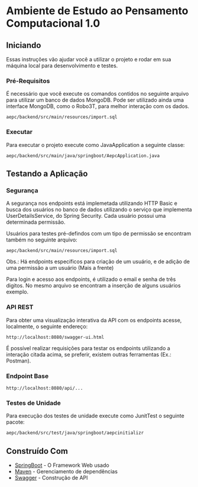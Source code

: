 # Ambiente de Estudo ao Pensamento Computacional 1.0

## Iniciando

Essas instruções vão ajudar você a utilizar o projeto e rodar em sua máquina local para desenvolvimento e testes.

### Pré-Requisitos

É necessário que você execute os comandos contidos no seguinte arquivo para utilizar um banco de dados MongoDB. Pode ser utilizado ainda uma interface MongoDB, como o Robo3T, para melhor interação com os dados.

```
aepc/backend/src/main/resources/import.sql
```

### Executar
Para executar o projeto execute como JavaApplication a seguinte classe:

```
aepc/backend/src/main/java/springboot/AepcApplication.java
```

## Testando a Aplicação

### Segurança 

A segurança nos endpoints está implemetada utilizando HTTP Basic e busca dos usuários no banco de dados utilizando o serviço que implementa UserDetailsService, do Spring Security. Cada usuário possui uma determinada permissão.

Usuários para testes pré-defindos com um tipo de permissão se encontram também no seguinte arquivo:

```
aepc/backend/src/main/resources/import.sql
```

Obs.: Há endpoints específicos para criação de um usuário, e de adição de uma permissão a um usuário (Mais a frente)


Para login e acesso aos endpoints, é utilizado o email e senha de três digitos. No mesmo arquivo se encontram a inserção de alguns usuários exemplo.


### API REST
Para obter uma visualização interativa da API com os endpoints acesse, localmente, o seguinte endereço:

```
http://localhost:8080/swagger-ui.html
```

É possível realizar requisições para testar os endpoints utilizando a interação citada acima, se preferir, existem outras ferramentas (Ex.: Postman).

### Endpoint Base

```
http://localhost:8080/api/...
```

### Testes de Unidade

Para execução dos testes de unidade execute como JunitTest o seguinte pacote:

```
aepc/backend/src/test/java/springboot/aepcinitializr
```

## Construído Com

* [SpringBoot](https://spring.io/projects/spring-boot) - O Framework Web usado
* [Maven](https://maven.apache.org/) - Gerenciamento de dependências
* [Swagger](https://swagger.io/) - Construção de API





